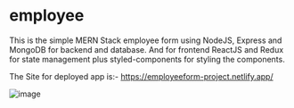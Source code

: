 # employee
This is the simple MERN Stack employee form using NodeJS, Express and MongoDB for backend and database. 
And for frontend ReactJS and Redux for state management plus styled-components for styling the 
components.


The Site for deployed app is:-
https://employeeform-project.netlify.app/


![image](https://user-images.githubusercontent.com/49291823/149137184-b67c5595-6615-4123-951f-8a9b2cf1c30c.png)
